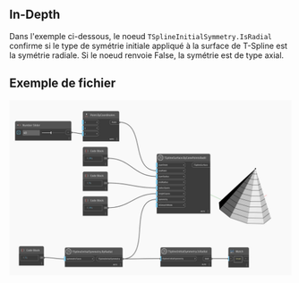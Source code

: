 <!--- Autodesk.DesignScript.Geometry.TSpline.TSplineInitialSymmetry.IsRadial --->
<!--- KB37RARA32V2WDFDQAYZ4ZFBA3AOPWGQNDOAMYU4G6VXI5W6TR3Q --->
## In-Depth
Dans l'exemple ci-dessous, le noeud `TSplineInitialSymmetry.IsRadial` confirme si le type de symétrie initiale appliqué à la surface de T-Spline est la symétrie radiale. Si le noeud renvoie False, la symétrie est de type axial.

## Exemple de fichier

![Example](./KB37RARA32V2WDFDQAYZ4ZFBA3AOPWGQNDOAMYU4G6VXI5W6TR3Q_img.jpg)
